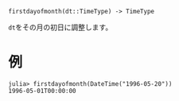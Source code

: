 ```
firstdayofmonth(dt::TimeType) -> TimeType
```

`dt`をその月の初日に調整します。

# 例

```jldoctest
julia> firstdayofmonth(DateTime("1996-05-20"))
1996-05-01T00:00:00
```
